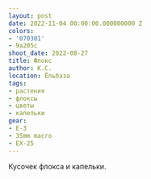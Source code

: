 ```yaml
---
layout: post
date: 2022-11-04 00:00:00.000000000 Z
colors:
- '070301'
- 9a205c
shoot_date: 2022-08-27
title: Флокс
author: К.С.
location: Ёльбаза
tags:
- растения
- флоксы
- цветы
- капельки
gear:
- E-3
- 35mm macro
- EX-25
---
```

Кусочек флокса и капельки.

